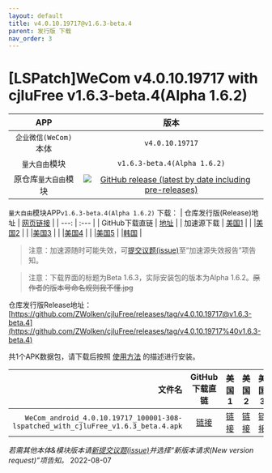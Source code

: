 ```yaml
---
layout: default
title: v4.0.10.19717@v1.6.3-beta.4
parent: 发行版 下载
nav_order: 3
---
```


# [LSPatch]WeCom v4.0.10.19717 with cjluFree v1.6.3-beta.4(Alpha 1.6.2)

| APP | 版本 |
| :---: | :---: |
| `企业微信(WeCom)`本体 | `v4.0.10.19717` |
| `量大自由`模块 | `v1.6.3-beta.4(Alpha 1.6.2)` |
| 原仓库`量大自由`模块 | [![GitHub release (latest by date including pre-releases)](https://img.shields.io/github/v/release/zxy19/cjluFree?include_prereleases&label=%E6%9C%80%E6%96%B0%E7%89%88%E6%9C%AC&style=flat-square)](https://github.com/zxy19/cjluFree/releases) |

`量大自由`模块APP`v1.6.3-beta.4(Alpha 1.6.2)` 下载：
| 仓库发行版(Release)地址 | [网页链接](https://github.com/zxy19/cjluFree/releases/tag/v1.6.3-beta.4) |
| ---: | :--- |
| GitHub下载直链 | [地址](https://github.com/zxy19/cjluFree/releases/download/v1.6.3-beta.4/B163.apk) |
| 加速源下载 | [美国1](https://gh.gh2233.ml/https://github.com/zxy19/cjluFree/releases/download/v1.6.3-beta.4/B163.apk) |
|  |[美国2](https://gh2.yanqishui.work/https://github.com/zxy19/cjluFree/releases/download/v1.6.3-beta.4/B163.apk) |
|  |[美国3](https://ghdl.z-o.top/https://github.com/zxy19/cjluFree/releases/download/v1.6.3-beta.4/B163.apk) |
|  |[美国4](https://gh.ddlc.top/https://github.com/zxy19/cjluFree/releases/download/v1.6.3-beta.4/B163.apk) |
|  |[美国5](https://gh-proxy-misakano7545.koyeb.app/https://github.com/zxy19/cjluFree/releases/download/v1.6.3-beta.4/B163.apk)
|  |[韩国](https://ghproxy.com/https://github.com/zxy19/cjluFree/releases/download/v1.6.3-beta.4/B163.apk) |

> 注意：加速源随时可能失效，可[提交议题(issue)](https://github.com/ZWolken/cjluFree/issues/new/choose)至“加速源失效报告”项告知。

> 注意：下载界面的标题为Beta 1.6.3，实际安装包的版本为Alpha 1.6.2。~~原作者的版本号命名规则我不懂.jpg~~

仓库发行版Release地址：[https://github.com/ZWolken/cjluFree/releases/tag/v4.0.10.19717@v1.6.3-beta.4](https://github.com/ZWolken/cjluFree/releases/tag/v4.0.10.19717%40v1.6.3-beta.4)

共1个APK数据包，请下载后按照 [使用方法](https://zwolken.github.io/cjluFree/#%E4%BD%BF%E7%94%A8%E6%96%B9%E6%B3%95) 的描述进行安装。

| 文件名 | GitHub下载直链 | 美国1 | 美国2 | 美国3 | 美国4  | 美国5 | 韩国 |
| ---: | :---: | :---: | :---: | :---: | :---: | :---: | :---: |
| `WeCom_android_4.0.10.19717_100001-308-lspatched_with_cjluFree_v1.6.3_beta.4.apk` | [链接](https://github.com/ZWolken/cjluFree/releases/download/v4.0.10.19717%40v1.6.3-beta.4/WeCom_android_4.0.10.19717_100001-308-lspatched_with_cjluFree_v1.6.3_beta.4.apk) | [链接](https://gh.gh2233.ml/https://github.com/ZWolken/cjluFree/releases/download/v4.0.10.19717%40v1.6.3-beta.4/WeCom_android_4.0.10.19717_100001-308-lspatched_with_cjluFree_v1.6.3_beta.4.apk) | [链接](https://gh2.yanqishui.work/https://github.com/ZWolken/cjluFree/releases/download/v4.0.10.19717%40v1.6.3-beta.4/WeCom_android_4.0.10.19717_100001-308-lspatched_with_cjluFree_v1.6.3_beta.4.apk) | [链接](https://ghdl.z-o.top/https://github.com/ZWolken/cjluFree/releases/download/v4.0.10.19717%40v1.6.3-beta.4/WeCom_android_4.0.10.19717_100001-308-lspatched_with_cjluFree_v1.6.3_beta.4.apk) | [链接](https://gh.ddlc.top/https://github.com/ZWolken/cjluFree/releases/download/v4.0.10.19717%40v1.6.3-beta.4/WeCom_android_4.0.10.19717_100001-308-lspatched_with_cjluFree_v1.6.3_beta.4.apk) | [链接](https://gh-proxy-misakano7545.koyeb.app/https://github.com/ZWolken/cjluFree/releases/download/v4.0.10.19717%40v1.6.3-beta.4/WeCom_android_4.0.10.19717_100001-308-lspatched_with_cjluFree_v1.6.3_beta.4.apk) | [链接](https://ghproxy.com/https://github.com/ZWolken/cjluFree/releases/download/v4.0.10.19717%40v1.6.3-beta.4/WeCom_android_4.0.10.19717_100001-308-lspatched_with_cjluFree_v1.6.3_beta.4.apk) |

*若需其他本体&模块版本请[新提交议题(issue)](https://github.com/ZWolken/cjluFree/issues/new/choose)并选择“新版本请求(New version request)”项告知。*
2022-08-07